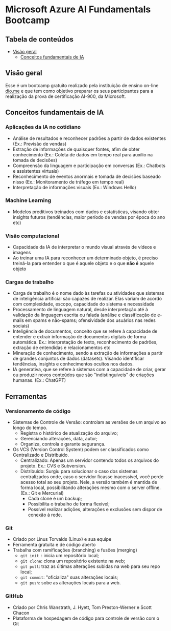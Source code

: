# Microsoft Azure AI Fundamentals Bootcamp

## Tabela de conteúdos

- [Visão geral](#visão-geral)
  - [Conceitos fundamentais de IA](#conceitos-fundamentais-de-ia)


## Visão geral

Esse é um bootcamp gratuito realizado pela instituição de ensino on-line [dio.me](https://www.dio.me/) e que tem como objetivo preparar os seus participantes para a realização da prova de certificação AI-900, da Microsoft.

## Conceitos fundamentais de IA

### Aplicações da IA no cotidiano
- Análise de resultados e reconhecer padrões a partir de dados existentes (Ex.: Previsão de vendas)
- Extração de informações de quaisquer fontes, afim de obter conhecimento (Ex.: Coleta de dados em tempo real para auxílio na tomada de decisões)
- Compreensão da linguagem e participação em conversas (Ex.: Chatbots e assistentes virtuais)
- Reconhecimento de eventos anormais e tomada de decisões baseado nisso (Ex.: Monitoramento de tráfego em tempo real)
- Interpretação de informações visuais (Ex.: Windows Hello)

### Machine Learning
- Modelos preditivos treinados com dados e estatísticas, visando obter insights futuros (tendências, maior período de vendas por época do ano etc)

### Visão computacional
- Capacidade da IA de interpretar o mundo visual através de vídeos e imagens
- Ao treinar uma IA para reconhecer um determinado objeto, é preciso treiná-la para entender o que é aquele objeto e o que **não é** aquele objeto

### Cargas de trabalho
- Carga de trabalho é o nome dado às tarefas ou atividades que sistemas de inteligência artificial são capazes de realizar. Elas variam de acordo com complexidade, escopo, capacidade do sistema e necessidade
- Processamento de linguagem natural, desde interpretação até à validação da linguagem escrita ou falada (análise e classificação de e-mails em spams e não-spams; ofensividade dos usuários nas redes sociais)
- Inteligência de documentos, conceito que se refere à capacidade de entender e extrair informação de documentos digitais de forma automática. Ex.: interpretação de texto, reconhecimento de padrões, extração de entendidas e relacionamentos etc
- Mineração de conhecimento, sendo a extração de informações a partir de grandes conjuntos de dados (datasets). Visando identificar tendências, insights e conhecimentos ocultos nos dados.
- IA generativa, que se refere à sistemas com a capacidade de criar, gerar ou produzir novos conteúdos que são "indistinguíveis" de criações humanas. (Ex.: ChatGPT)

## Ferramentas

### Versionamento de código
- Sistemas de Controle de Versão: controlam as versões de um arquivo ao longo do tempo.
  - Registra o histórico de atualização do arquivo;
  - Gerenciando alterações, data, autor;
  - Organiza, controla e garante segurança.
- Os VCS (Version Control System) podem ser classificados como Centralizado e Distribuído.
  - Centralizado: Apenas um servidor contendo todos os arquivos do projeto. Ex.: CVS e Subversion.
  - Distribuído: Surgiu para solucionar o caso dos sistemas centralizados onde, caso o servidor ficasse inacessível, você perde acesso total ao seu projeto. Nele, a versão também é mantida de forma local, possibilitando alterações mesmo com o server offline. (Ex.: Git e Mercurial)
    - Cada clone é um backup;
    - Possibilita o trabalho de forma flexível;
    - Possível realizar adições, alterações e exclusões sem dispor de conexão à rede.
### Git
  - Criado por Linus Torvalds (Linux) e sua equipe
  - Ferramenta gratuita e de código aberto
  - Trabalha com ramificações (branching) e fusões (merging)
    - <code>git init </code>: inicia um repositório local;
    - <code>git clone</code>: clona um repositório existente na web;
    - <code>git pull</code>: traz as últimas alterações subidas na web para seu repo local;
    - <code>git commit</code>: "oficializa" suas alterações locais;
    - <code>git push</code>: sobe as alterações locais para a web.
### GitHub
- Criado por Chris Wanstrath, J. Hyett, Tom Preston-Werner e Scott Chacon
- Plataforma de hospedagem de código para controle de versão com o Git

